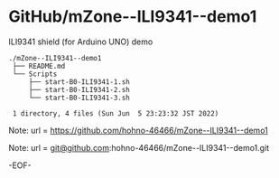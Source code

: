 # GitHub/mZone--ILI9341--demo1

ILI9341 shield (for Arduino UNO) demo

    ./mZone--ILI9341--demo1
     ├── README.md
     └── Scripts
         ├── start-B0-ILI9341-1.sh
         ├── start-B0-ILI9341-2.sh
         └── start-B0-ILI9341-3.sh
     
     1 directory, 4 files (Sun Jun  5 23:23:32 JST 2022)

Note: 	url = https://github.com/hohno-46466/mZone--ILI9341--demo1

Note:   url = git@github.com:hohno-46466/mZone--ILI9341--demo1.git

-EOF-
